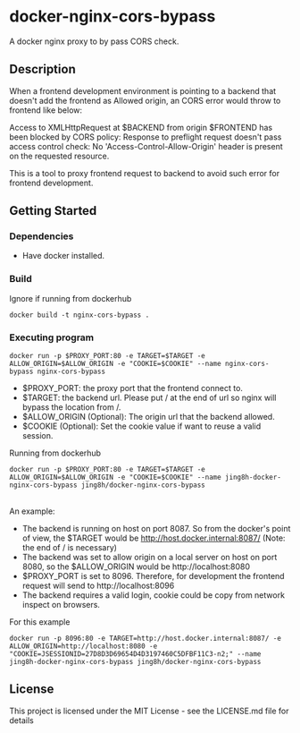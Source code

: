 # docker-nginx-cors-bypass

A docker nginx proxy to by pass CORS check.

## Description

When a frontend development environment is pointing to a backend that doesn't add the frontend as Allowed origin, an CORS error would throw to frontend like below:
<br/>

Access to XMLHttpRequest at $BACKEND from origin $FRONTEND has been blocked by CORS policy: Response to preflight request doesn't pass access control check: No 'Access-Control-Allow-Origin' header is present on the requested resource.
<br/>

This is a tool to proxy frontend request to backend to avoid such error for frontend development.

## Getting Started

### Dependencies

* Have docker installed.

### Build

Ignore if running from dockerhub
```
docker build -t nginx-cors-bypass .
```

### Executing program


```
docker run -p $PROXY_PORT:80 -e TARGET=$TARGET -e ALLOW_ORIGIN=$ALLOW_ORIGIN -e "COOKIE=$COOKIE" --name nginx-cors-bypass nginx-cors-bypass
```
* $PROXY_PORT: the proxy port that the frontend connect to.
* $TARGET: the backend url. Please put / at the end of url so nginx will bypass the location from /.
* $ALLOW_ORIGIN (Optional): The origin url that the backend allowed.
* $COOKIE (Optional): Set the cookie value if want to reuse a valid session.

Running from dockerhub
```
docker run -p $PROXY_PORT:80 -e TARGET=$TARGET -e ALLOW_ORIGIN=$ALLOW_ORIGIN -e "COOKIE=$COOKIE" --name jing8h-docker-nginx-cors-bypass jing8h/docker-nginx-cors-bypass
```

<br/>
An example:

* The backend is running on host on port 8087. So from the docker's point of view, the $TARGET would be http://host.docker.internal:8087/ (Note: the end of / is necessary)
* The backend was set to allow origin on a local server on host on port 8080, so the $ALLOW_ORIGIN would be http://localhost:8080
* $PROXY_PORT is set to 8096. Therefore, for development the frontend request will send to http://localhost:8096
* The backend requires a valid login, cookie could be copy from network inspect on browsers.

For this example
```
docker run -p 8096:80 -e TARGET=http://host.docker.internal:8087/ -e ALLOW_ORIGIN=http://localhost:8080 -e "COOKIE=JSESSIONID=27D8D3D69654D4D3197460C5DFBF11C3-n2;" --name jing8h-docker-nginx-cors-bypass jing8h/docker-nginx-cors-bypass
```


## License

This project is licensed under the MIT License - see the LICENSE.md file for details

